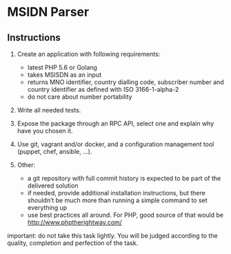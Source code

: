 # MSIDN Parser

## Instructions

1. Create an application with following requirements:

    - latest PHP 5.6 or Golang
    - takes MSISDN as an input
    - returns MNO identifier, country dialling code, subscriber number and country identifier as defined with ISO 3166-1-alpha-2
    - do not care about number portability

2. Write all needed tests.

3. Expose the package through an RPC API, select one and explain why have you chosen it.

4. Use git, vagrant and/or docker, and a configuration management tool (puppet, chef, ansible, ...).

5. Other:

    - a git repository with full commit history is expected to be part of the delivered solution
    - if needed, provide additional installation instructions, but there shouldn’t be much more than running a simple command to set everything up
    - use best practices all around. For PHP, good source of that would be http://www.phptherightway.com/

important: do not take this task lightly. You will be judged according to the quality, completion and perfection of the task.
